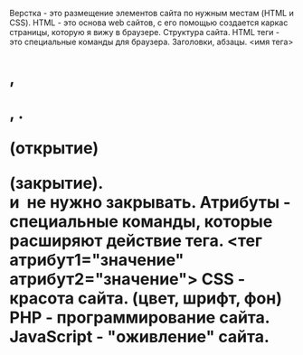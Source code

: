 Верстка - это размещение элементов сайта по нужным местам (HTML и CSS).
HTML - это основа web сайтов, с его помощью создается каркас страницы, которую
я вижу в браузере. Структура сайта.
HTML теги - это специальные команды для браузера. Заголовки, абзацы. <имя тега>
<h1>, <p>, <b>. <p> (открытие) </p> (закрытие). <br> и <img> не нужно закрывать.
Атрибуты - специальные команды, которые расширяют действие тега.
<тег атрибут1="значение" атрибут2="значение">
CSS - красота сайта. (цвет, шрифт, фон)
PHP - программирование сайта.
JavaScript - "оживление" сайта.

